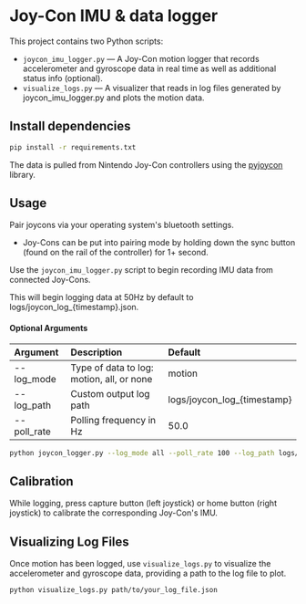 # Joy-Con IMU & data logger
This project contains two Python scripts:

- `joycon_imu_logger.py` — A Joy-Con motion logger that records accelerometer and gyroscope data in real time as well as additional status info (optional).
- `visualize_logs.py` — A visualizer that reads in log files generated by joycon_imu_logger.py and plots the motion data.


## Install dependencies
```bash
pip install -r requirements.txt
```


The data is pulled from Nintendo Joy-Con controllers using the [pyjoycon](https://github.com/tocoteron/joycon-python) library.

## Usage
Pair joycons via your operating system's bluetooth settings. 
- Joy-Cons can be put into pairing mode by holding down the sync button (found on the rail of the controller) for 1+ second.


Use the `joycon_imu_logger.py` script to begin recording IMU data from connected Joy-Cons.

This will begin logging data at 50Hz by default to logs/joycon_log_{timestamp}.json.

#### Optional Arguments
| Argument      | Description                               | Default                       |
| :------------ | :---------------------------------------- | :---------------------------- |
| --log_mode    | Type of data to log: motion, all, or none	| motion                        |
| --log_path    | Custom output log path                    | logs/joycon_log_{timestamp}   |
| --poll_rate   | Polling frequency in Hz                   | 50.0                          |


```bash
python joycon_logger.py --log_mode all --poll_rate 100 --log_path logs/full_log.json
```


## Calibration

While logging, press capture button (left joystick) or home button (right joystick) to calibrate the corresponding Joy-Con's IMU.


## Visualizing Log Files

Once motion has been logged, use `visualize_logs.py` to visualize the accelerometer and gyroscope data, providing a path to the log file to plot.

```bash
python visualize_logs.py path/to/your_log_file.json
```
